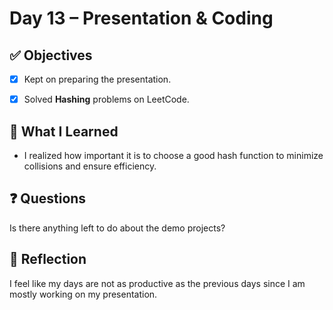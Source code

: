# Day 13 – Presentation & Coding

## ✅ Objectives
- [x] Kept on preparing the presentation.
- [x] Solved **Hashing** problems on LeetCode.


## 📘 What I Learned

* I realized how important it is to choose a good hash function to minimize collisions and ensure efficiency.

## ❓ Questions
Is there anything left to do about the demo projects?

## 💬 Reflection
I feel like my days are not as productive as the previous days since I am mostly working on my presentation.
